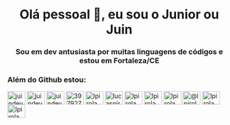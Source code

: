 <h1 align="center">Olá pessoal 👋, eu sou o Junior ou Juin</h1>
<h3 align="center">Sou em dev antusiasta por muitas linguagens de códigos e estou em Fortaleza/CE</h3>
<!-- BLOG-POST-LIST:START -->
<!-- BLOG-POST-LIST:END -->
<h3 align="left"> Além do Github estou:</h3>
<p align="left">
<a href="https://codepen.io/lpirola" target="blank"><img align="center" src="https://raw.githubusercontent.com/rahuldkjain/github-profile-readme-generator/master/src/images/icons/Social/codepen.svg" alt="juindev" height="30" width="40" /></a>
<a href="https://x.com/jrOliveira_dev" target="blank"><img align="center" src="https://raw.githubusercontent.com/rahuldkjain/github-profile-readme-generator/master/src/images/icons/Social/twitter.svg" alt="juindev" height="30" width="40" /></a>
<a href="https://linkedin.com/in/junior-oliveira-13581042/" target="blank"><img align="center" src="https://raw.githubusercontent.com/rahuldkjain/github-profile-readme-generator/master/src/images/icons/Social/linked-in-alt.svg" alt="juindev" height="30" width="40" /></a>
<a href="https://stackoverflow.com/users/397927" target="blank"><img align="center" src="https://raw.githubusercontent.com/rahuldkjain/github-profile-readme-generator/master/src/images/icons/Social/stack-overflow.svg" alt="397927" height="30" width="40" /></a>
<a href="https://codesandbox.com/lpirola" target="blank"><img align="center" src="https://cdn.jsdelivr.net/npm/simple-icons@3.0.1/icons/codesandbox.svg" alt="lpirola" height="30" width="40" /></a>
<a href="https://fb.com/lucaspirola" target="blank"><img align="center" src="https://raw.githubusercontent.com/rahuldkjain/github-profile-readme-generator/master/src/images/icons/Social/facebook.svg" alt="lucaspirola" height="30" width="40" /></a>
<a href="https://instagram.com/lpirola" target="blank"><img align="center" src="https://raw.githubusercontent.com/rahuldkjain/github-profile-readme-generator/master/src/images/icons/Social/instagram.svg" alt="lpirola" height="30" width="40" /></a>
<a href="https://dribbble.com/lpirola" target="blank"><img align="center" src="https://raw.githubusercontent.com/rahuldkjain/github-profile-readme-generator/master/src/images/icons/Social/dribbble.svg" alt="lpirola" height="30" width="40" /></a>
<a href="https://www.behance.net/lpirola" target="blank"><img align="center" src="https://raw.githubusercontent.com/rahuldkjain/github-profile-readme-generator/master/src/images/icons/Social/behance.svg" alt="lpirola" height="30" width="40" /></a>
<a href="https://medium.com/@lpirola" target="blank"><img align="center" src="https://raw.githubusercontent.com/rahuldkjain/github-profile-readme-generator/master/src/images/icons/Social/medium.svg" alt="@lpirola" height="30" width="40" /></a>
<a href="https://www.youtube.com/c/lpirola" target="blank"><img align="center" src="https://raw.githubusercontent.com/rahuldkjain/github-profile-readme-generator/master/src/images/icons/Social/youtube.svg" alt="lpirola" height="30" width="40" /></a>
<a href="https://discord.gg/lpirola" target="blank"><img align="center" src="https://raw.githubusercontent.com/rahuldkjain/github-profile-readme-generator/master/src/images/icons/Social/discord.svg" alt="lpirola" height="30" width="40" /></a>
</p>
<!--
**Junior-Shyko/Junior-Shyko** is a ✨ _special_ ✨ repository because its `README.md` (this file) appears on your GitHub profile.

Here are some ideas to get you started:

- 🔭 I’m currently working on ...
- 🌱 I’m currently learning ...
- 👯 I’m looking to collaborate on ...
- 🤔 I’m looking for help with ...
- 💬 Ask me about ...
- 📫 How to reach me: ...
- 😄 Pronouns: ...
- ⚡ Fun fact: ...
-->
